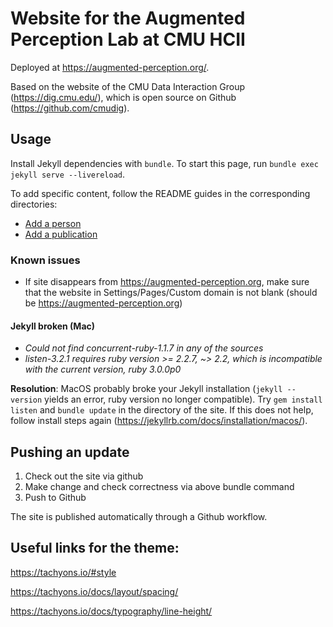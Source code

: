 # Website for the Augmented Perception Lab at CMU HCII

Deployed at https://augmented-perception.org/.

Based on the website of the CMU Data Interaction Group (https://dig.cmu.edu/), which is open source on Github (https://github.com/cmudig).

## Usage

Install Jekyll dependencies with `bundle`. To start this page, run `bundle exec jekyll serve --livereload`.

To add specific content, follow the README guides in the corresponding directories:

* [Add a person](_people)
* [Add a publication](_publications)
<!-- * [Add a post](_posts) -->

### Known issues

- If site disappears from https://augmented-perception.org, make sure that the website in Settings/Pages/Custom domain is not blank (should be https://augmented-perception.org)

#### Jekyll broken (Mac)
- *Could not find concurrent-ruby-1.1.7 in any of the sources*
- *listen-3.2.1 requires ruby version >= 2.2.7, ~> 2.2, which is incompatible with the current version, ruby 3.0.0p0*

**Resolution**: MacOS probably broke your Jekyll installation (`jekyll --version` yields an error, ruby version no longer compatible). Try `gem install listen` and `bundle update` in the directory of the site. If this does not help, follow install steps again (https://jekyllrb.com/docs/installation/macos/).

## Pushing an update

1. Check out the site via github
2. Make change and check correctness via above bundle command
3. Push to Github

The site is published automatically through a Github workflow.

## Useful links for the theme:

https://tachyons.io/#style

https://tachyons.io/docs/layout/spacing/

https://tachyons.io/docs/typography/line-height/
